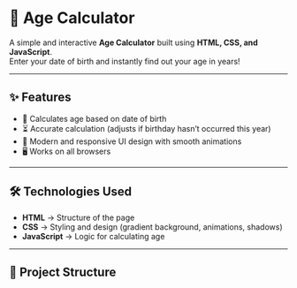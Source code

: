 # 🧮 Age Calculator

A simple and interactive **Age Calculator** built using **HTML, CSS, and JavaScript**.  
Enter your date of birth and instantly find out your age in years!

---

## ✨ Features
- 🎂 Calculates age based on date of birth  
- ⏳ Accurate calculation (adjusts if birthday hasn’t occurred this year)  
- 🎨 Modern and responsive UI design with smooth animations  
- 🖥️ Works on all browsers  

---

## 🛠️ Technologies Used
- **HTML** → Structure of the page  
- **CSS** → Styling and design (gradient background, animations, shadows)  
- **JavaScript** → Logic for calculating age  

---

## 📂 Project Structure
